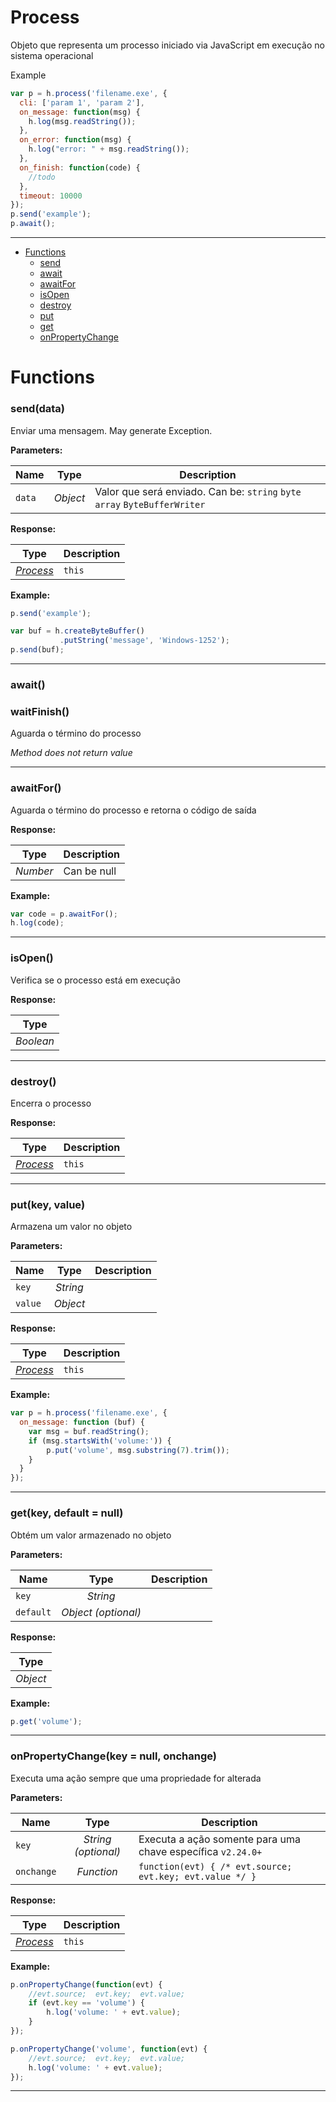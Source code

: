 # Process
Objeto que representa um processo iniciado via JavaScript em execução no sistema operacional

Example
```javascript
var p = h.process('filename.exe', {
  cli: ['param 1', 'param 2'],
  on_message: function(msg) {
    h.log(msg.readString());
  },
  on_error: function(msg) {
    h.log("error: " + msg.readString());
  },
  on_finish: function(code) {
    //todo
  },
  timeout: 10000
});
p.send('example');
p.await();
```

---

- [Functions](#functions)
  - [send](#senddata)
  - [await](#await)
  - [awaitFor](#awaitfor)
  - [isOpen](#isopen)
  - [destroy](#destroy)
  - [put](#putkey-value)
  - [get](#getkey-default--null)
  - [onPropertyChange](#onpropertychangekey--null-onchange)


# Functions 
### send(data)
Enviar uma mensagem. May generate Exception.

**Parameters:**

| Name | Type  | Description |
| ---- | :---: | ------------|
| `data` | _Object_ | Valor que será enviado. Can be: `string`  `byte array`  `ByteBufferWriter` |


**Response:**

| Type  | Description |
| :---: | ------------|
| _[Process](https://github.com/holyrics/jslib/blob/main/doc/en/Process.md)_ | `this` |


**Example:**

```javascript
p.send('example');

var buf = h.createByteBuffer()
           .putString('message', 'Windows-1252');
p.send(buf);
```

---


### await()
### waitFinish()
Aguarda o término do processo



_Method does not return value_

---


### awaitFor()
Aguarda o término do processo e retorna o código de saída



**Response:**

| Type  | Description |
| :---: | ------------|
| _Number_ | Can be null |


**Example:**

```javascript
var code = p.awaitFor();
h.log(code);
```

---


### isOpen()
Verifica se o processo está em execução



**Response:**

| Type  |
| :---: |
| _Boolean_ | 


---


### destroy()
Encerra o processo



**Response:**

| Type  | Description |
| :---: | ------------|
| _[Process](https://github.com/holyrics/jslib/blob/main/doc/en/Process.md)_ | `this` |


---


### put(key, value)
Armazena um valor no objeto

**Parameters:**

| Name | Type  | Description |
| ---- | :---: | ------------|
| `key` | _String_ |  |
| `value` | _Object_ |  |


**Response:**

| Type  | Description |
| :---: | ------------|
| _[Process](https://github.com/holyrics/jslib/blob/main/doc/en/Process.md)_ | `this` |


**Example:**

```javascript
var p = h.process('filename.exe', {
  on_message: function (buf) {
    var msg = buf.readString();
    if (msg.startsWith('volume:')) {
        p.put('volume', msg.substring(7).trim());
    }
  }
});
```

---


### get(key, default = null)
Obtém um valor armazenado no objeto

**Parameters:**

| Name | Type  | Description |
| ---- | :---: | ------------|
| `key` | _String_ |  |
| `default` | _Object (optional)_ |  |


**Response:**

| Type  |
| :---: |
| _Object_ | 


**Example:**

```javascript
p.get('volume');
```

---


### onPropertyChange(key = null, onchange)
Executa uma ação sempre que uma propriedade for alterada

**Parameters:**

| Name | Type  | Description |
| ---- | :---: | ------------|
| `key` | _String (optional)_ | Executa a ação somente para uma chave específica `v2.24.0+` |
| `onchange` | _Function_ | `function(evt) { /* evt.source; evt.key; evt.value */ }` |


**Response:**

| Type  | Description |
| :---: | ------------|
| _[Process](https://github.com/holyrics/jslib/blob/main/doc/en/Process.md)_ | `this` |


**Example:**

```javascript
p.onPropertyChange(function(evt) {
    //evt.source;  evt.key;  evt.value;
    if (evt.key == 'volume') {
        h.log('volume: ' + evt.value);
    }
});

p.onPropertyChange('volume', function(evt) {
    //evt.source;  evt.key;  evt.value;
    h.log('volume: ' + evt.value);
});
```

---
